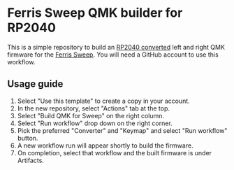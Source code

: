 # Ferris Sweep QMK builder for RP2040

This is a simple repository to build an [RP2040 converted](https://docs.qmk.fm/#/feature_converters) left and right QMK firmware for the [Ferris Sweep](https://github.com/qmk/qmk_firmware/tree/master/keyboards/ferris/sweep). You will need a GitHub account to use this workflow.

## Usage guide

1. Select "Use this template" to create a copy in your account.
1. In the new repository, select "Actions" tab at the top.
1. Select "Build QMK for Sweep" on the right column.
1. Select "Run workflow" drop down on the right corner.
1. Pick the preferred "Converter" and "Keymap" and select "Run workflow" button.
1. A new workflow run will appear shortly to build the firmware.
1. On completion, select that workflow and the built firmware is under Artifacts.

